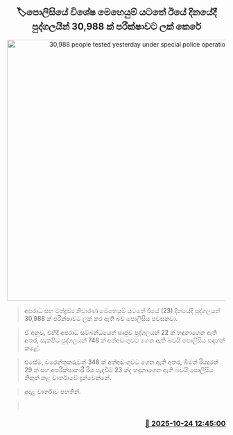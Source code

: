 <p align='center'><b><h2 align='center' title='30,988 people tested yesterday under special police operations'>🏷පොලිසියේ විශේෂ මෙහෙයුම් යටතේ ඊ​යේ දිනයේදී පුද්ගලයින් 30,988 ක් පරීක්ෂාවට ලක් කෙරේ</h2></b></p>
<p align='center'><img src='https://helakuru.sgp1.cdn.digitaloceanspaces.com/esana/images/lib/srilanka-police[1].jpg' width='600' alt='30,988 people tested yesterday under special police operations'></p>

> අපරාධ සහ මත්ද්‍රව්‍ය නිවාරණ මෙහෙයුම් යටතේ ඊයේ (23) දිනයේදී පුද්ගලයන් 30,988 ක් පරීක්ෂාවට ලක් කර ඇති බව පොලිසිය පවසනවා.

> ඒ අනුව, එහිදී අපරාධ සම්බන්ධයෙන් සෘජුව පුද්ගලයන් 22 ක් හඳුනාගෙන ඇති අතර, සැකපිට පුද්ගලයන් 748 ක් අත්අඩංගුවට ගෙන ඇති බවයි පොලිසිය සඳහන් කළේ.

> එසේම, වරෙන්තුකරුවන් 348 ක් අත්අඩංගුවට ගෙන ඇති අතර, බීමත් රියදුරන් 29 ක් සහ අපරික්ෂාකාරී රිය පැදවීම් 23 ක්ද හඳුනාගෙන ඇති බවයි පොලිසිය නිකුත් කළ වාර්තාවේ දැක්වෙන්නේ.

> අදාළ වාර්තාව පහතින්.

>  



<h3 align='right'><a href='https://www.helakuru.lk/esana/p/114751/'>📅 2025-10-24 12:45:00</a></h3>
